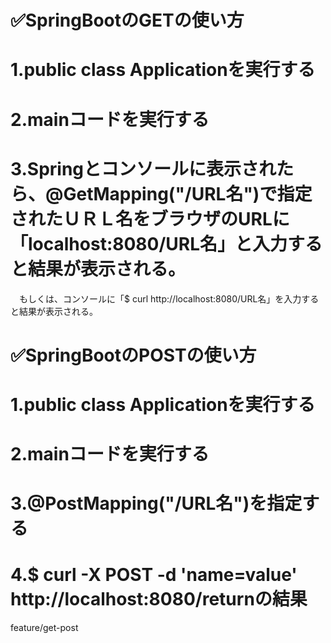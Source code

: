 # ✅SpringBootのGETの使い方

# 1.public class Applicationを実行する

# 2.mainコードを実行する

# 3.Springとコンソールに表示されたら、@GetMapping("/URL名")で指定されたＵＲＬ名をブラウザのURLに「localhost:8080/URL名」と入力すると結果が表示される。
　もしくは、コンソールに「$ curl http://localhost:8080/URL名」を入力すると結果が表示される。

# ✅SpringBootのPOSTの使い方

# 1.public class Applicationを実行する

# 2.mainコードを実行する

# 3.@PostMapping("/URL名")を指定する

# 4.$ curl -X POST -d  'name=value'  http://localhost:8080/returnの結果

 feature/get-post
